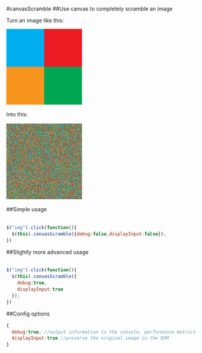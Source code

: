 #canvasScramble
##Use canvas to completely scramble an image

Turn an image like this:

![Original Image](colors.png)

Into this:

![Scrambled Image](scramble.png)

##Simple usage
```javascript

$("img").click(function(){
  $(this).canvasScramble({debug:false,displayInput:false});
})
```

##Slightly more advanced usage
```javascript

$("img").click(function(){
  $(this).canvasScramble({
    debug:true,
    displayInput:true
  });
})
```

##Config options
```javascript
{
  debug:true, //output information to the console, performance metrics etc
  displayInput:true //preserve the original image in the DOM
}
```
